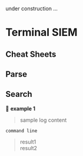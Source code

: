 under construction ...

# **Terminal SIEM**

## **Cheat Sheets**

## Parse

## Search
:bookmark:  **example 1**

> sample log content
``` 
command line
```
> result1\
> result2
